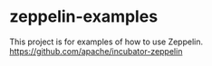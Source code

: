 # zeppelin-examples
This project is for examples of how to use Zeppelin. https://github.com/apache/incubator-zeppelin
